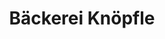---
title: "Bäckerei Knöpfle"
url: /blumberg/baeckerei-knoepfle-schaffhauser-strasse/
shop: Bäckerei
---
